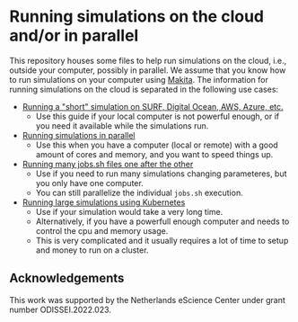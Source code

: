 # Running simulations on the cloud and/or in parallel

This repository houses some files to help run simulations on the cloud, i.e., outside your computer, possibly in parallel.
We assume that you know how to run simulations on your computer using [Makita](https://github.com/asreview/asreview-makita).
The information for running simulations on the cloud is separated in the following use cases:

- [Running a "short" simulation on SURF, Digital Ocean, AWS, Azure, etc.](10-simple.md)
  - Use this guide if your local computer is not powerful enough, or if you need it available while the simulations run.
- [Running simulations in parallel](20-parallel.md)
  - Use this when you have a computer (local or remote) with a good amount of cores and memory, and you want to speed things up.
- [Running many jobs.sh files one after the other](30-many-jobs.md)
  - Use if you need to run many simulations changing parameteres, but you only have one computer.
  - You can still parallelize the individual `jobs.sh` execution.
- [Running large simulations using Kubernetes](40-kubernetes.md)
  - Use if your simulation would take a very long time.
  - Alternatively, if you have a powerfull enough computer and needs to control the cpu and memory usage.
  - This is very complicated and it usually requires a lot of time to setup and money to run on a cluster.

## Acknowledgements

This work was supported by the Netherlands eScience Center under grant number ODISSEI.2022.023.
